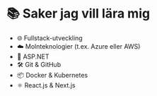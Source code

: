 # 📚 Saker jag vill lära mig

* 🌐 Fullstack-utveckling
* ☁️ Molnteknologier (t.ex. Azure eller AWS)
* 🚀 ASP.NET
* 🛠️ Git & GitHub
* 📦 Docker & Kubernetes
* ⚛️ React.js & Next.js
